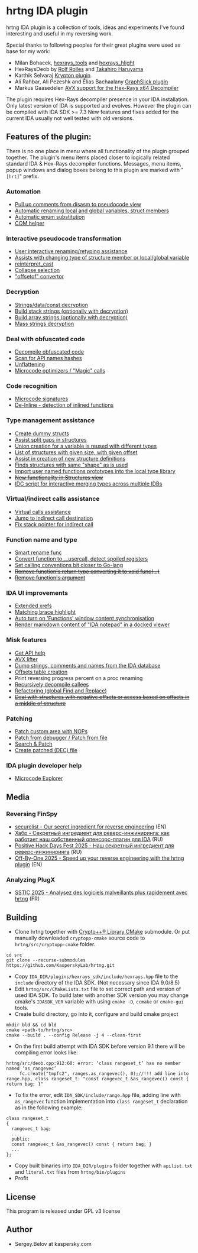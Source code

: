 # hrtng IDA plugin
hrtng IDA plugin is a collection of tools, ideas and experiments I've found interesting and useful in my reversing work.

Special thanks to following peoples for their great plugins were used as base for my work:
  * Milan Bohacek, [hexrays_tools](https://github.com/nihilus/hexrays_tools) and [hexrays_hlight](https://hex-rays.com/contests_details/contest2016/hexlight/hexrays_hlight.py)
  * HexRaysDeob by [Rolf Rolles](https://hex-rays.com/blog/hex-rays-microcode-api-vs-obfuscating-compiler) and [Takahiro Haruyama](https://blogs.vmware.com/security/2019/02/defeating-compiler-level-obfuscations-used-in-apt10-malware.html)
  * Karthik Selvaraj [Krypton plugin](https://www.hex-rays.com/contests/2012/Krypton_2012_Hex-Rays_Contest.zip) 
  * Ali Rahbar, Ali Pezeshk and Elias Bachaalany [GraphSlick plugin](https://github.com/lallousx86/GraphSlick)
  * Markus Gaasedelen [AVX support for the Hex-Rays x64 Decompiler](https://github.com/gaasedelen/microavx)

The plugin requires Hex-Rays decompiler presence in your IDA installation.  
Only latest version of IDA is supported and evolves. However the plugin can be compiled with IDA SDK >= 7.3
New features and fixes added for the current IDA usually not well tested with old versions.

## Features of the plugin:
There is no one place in menu where all functionality of the plugin grouped together.
The plugin's menu items placed closer to logically related standard IDA & Hex-Rays decompiler functions.
Messages, menu items, popup windows and dialog boxes belong to this plugin are marked with "`[hrt]`" prefix.

### Automation
  * [Pull up comments from disasm to pseudocode view](doc/pull-cmt.md)
  * [Automatic renaming local and global variables, struct members](doc/var-auto-rename.md)
  * [Automatic enum substitution](doc/enum.md)
  * [COM helper](doc/com-helper.md)

### Interactive pseudocode transformation
  * [User interactive renaming/retyping assistance](doc/rename-recast.md)
  * [Assists with changing type of structure member or local/global variable](doc/recast.md)
  * [reinterpret_cast](doc/reicast.md)
  * [Collapse selection](doc/collapse.md)
  * ["offsetof" convertor](doc/offsetof.md)

### Decryption
  * [Strings/data/const decryption](doc/decr.md)
  * [Build stack strings (optionally with decryption)](doc/stk-str.md)
  * [Build array strings (optionally with decryption)](doc/arr-str.md)
  * [Mass strings decryption](doc/appcall.md)

### Deal with obfuscated code
  * [Decompile obfuscated code](doc/deob.md)
  * [Scan for API names hashes](doc/api-hashes.md)
  * [Unflattening](doc/unflat.md)
  * [Microcode optimizers / "Magic" calls](doc/opt.md)

### Code recognition
  * [Microcode signatures](doc/msig.md)
  * [De-Inline - detection of inlined functions](doc/deinline.md)

### Type management assistance
  * [Create dummy structs](doc/cr_struc.md)
  * [Assist split gaps in structures](doc/struct-gaps.md)
  * [Union creation for a variable is reused with different types](doc/var-reuse.md)
  * [List of structures with given size, with given offset](doc/struct-sz-off.md)
  * [Assist in creation of new structure definitions](doc/struct-bld.md)
  * [Finds structures with same "shape" as is used](doc/struct-shape.md)
  * [Import user named functions prototypes into the local type library](doc/import_unf_types.md)
  * [~~New functionality in Structures view~~](doc/ex-unp-struc.md)
  * [IDC script for interactive merging types across multiple IDBs](bin/idc/merge_types.idc)

### Virtual/indirect calls assistance
  * [Virtual calls assistance](doc/virtual-calls.md)
  * [Jump to indirect call destination](doc/ijmp.md)
  * [Fix stack pointer for indirect call](doc/fix-stack.md)
 
### Function name and type
  * [Smart rename func](doc/rename-func.md)
  * [Convert function to __usercall, detect spoiled registers](doc/usercall.md)
  * [Set calling conventions bit closer to Go-lang](doc/golang.md)
  * [~~Remove function's return type converting it to void func(...)~~](doc/remove-ret-type.md)
  * [~~Remove function's argument~~](doc/remove-arg.md)

### IDA UI improvements
  * [Extended xrefs](doc/xrefs_ex.md)
  * [Matching brace highlight](doc/brace.md)
  * [Auto turn on 'Functions' window content synchronisation](doc/func-sync.md)
  * [Render markdown content of "IDA notepad" in a docked viewer](bin/plugins/notepad-md.py)

### Misk features
  * [Get API help](doc/zeal-api-help.md)
  * [AVX lifter](doc/avx.md)
  * [Dump strings, comments and names from the IDA database](doc/dump-strings.md)
  * [Offsets table creation](doc/offsets-tbl.md)
  * Print reversing progress percent on a proc renaming
  * [Recursively decompile callees](doc/recur-decomp.md)
  * [Refactoring (global Find and Replace)](doc/refactoring.md)
  * [~~Deal with structures with negative offsets or access based on offsets in a middle of structure~~](doc/neg-offs.md)

### Patching
  * [Patch custom area with NOPs](doc/patch-nops.md)
  * [Patch from debugger / Patch from file](doc/patch-dbg.md)
  * [Search & Patch](doc/search-n-patch.md)
  * [Create patched (DEC) file](doc/create_dec.md)

### IDA plugin developer help
  * [Microcode Explorer](doc/mcode-expl.md)

## Media
### Reversing FinSpy
  * [securelist - Our secret ingredient for reverse engineering](https://securelist.com/hrtng-ida-pro-plugin/114780/) (EN)
  * [Хабр - Cекретный ингредиент для реверс-инжиниринга: как работает наш собственный опенсорс-плагин для IDA](https://habr.com/ru/companies/kaspersky/articles/865394/) (RU)
  * [Positive Hack Days Fest 2025 - Наш секретный ингредиент для реверс-инжиниринга](https://www.youtube.com/watch?v=Yxkg2zD7Ggw) (RU)
  * [Off-By-One 2025 - Speed up your reverse engineering with the hrtng plugin](https://www.youtube.com/watch?v=846wdb06k2g) (EN)
### Analyzing PlugX  
  * [SSTIC 2025 - Analysez des logiciels malveillants plus rapidement avec hrtng](https://www.sstic.org/2025/presentation/analysez_des_logiciels_malveillants_plus_rapidement_avec_hrtng/) (FR)

## Building

 * Clone hrtng together with [Crypto++® Library CMake](https://github.com/abdes/cryptopp-cmake) submodule. Or put manually downloaded `cryptopp-cmake` source code to `hrtng/src/cryptopp-cmake` folder.
 
```
cd src
git clone --recurse-submodules https://github.com/KasperskyLab/hrtng.git
```

 * Copy `IDA_DIR/plugins/hexrays_sdk/include/hexrays.hpp` file to the `include` directory of the IDA SDK. (Not necessary since IDA 9.0/8.5)
 * Edit `hrtng/src/CMakeLists.txt` file to set correct path and version of used IDA SDK. To build later with another SDK version you may change cmake's `IDASDK_VER` variable with using `cmake -D`, `ccmake` or `cmake-gui` tools.
 * Create build directory, go into it, configure and build cmake project
```
mkdir bld && cd bld
cmake <path-to/hrtng/src>
cmake --build . --config Release -j 4 --clean-first
```

 * On the first build attempt with IDA SDK before version 9.1 there will be compiling error looks like:

```
hrtng/src/deob.cpp:912:60: error: ‘class rangeset_t’ has no member named ‘as_rangevec’
     fc.create("tmpfc2", ranges.as_rangevec(), 0);//!!! add line into range.hpp, class rangeset_t: "const rangevec_t &as_rangevec() const { return bag; }"
```

 * To fix the error, edit `IDA_SDK/include/range.hpp` file, adding line with `as_rangevec` function implementation into `class rangeset_t` declaration as in the following example:

```
class rangeset_t
{
  rangevec_t bag;
  ...
  public:
  const rangevec_t &as_rangevec() const { return bag; }
  ...
};
```

 * Copy built binaries into `IDA_DIR/plugins` folder together with `apilist.txt` and `literal.txt` files from `hrtng/bin/plugins`
 * Profit

## License
This program is released under GPL v3 license

## Author
* Sergey.Belov at kaspersky.com

